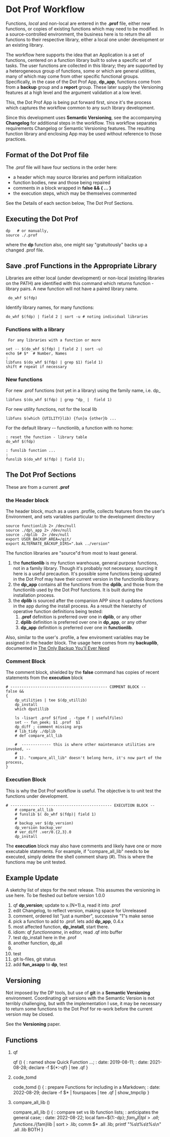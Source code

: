 
Dot Prof Workflow
=================

Functions, *local* and non-local are entered in the **.prof** file,
either new functions, or copies of existing functions which may need
to be modified.  In a source-controlled environment, the business here
is to return the all functions to their respective library, either a
local one under development or an existing library.

The workflow here supports the idea that an Application is a set of
functions, centered on a function library built to solve a specific
set of tasks.  The user functions are collected in this library; they
are supported by a heterogeneous group of functions, some or which are
general utilities, many of which may come from other specific
functional groups.  Specifically, in the case of the Dot Prof App,
**dp\_app**, functions come from from a **backup** group and a
**report** group. These later supply the Versioning features at a high
level and the argument validation at a low level.

This, the Dot Prof App is being put forward first, since it's the
process which captures the workflow common to any such library 
development.

Since this development uses **Semantic Versioning**, see the
accompanying **Changelog** for additional steps in the workflow. This
workflow separates requirements Changelog or Semantic Versioning
features. The resulting function library and enclosing App may be used
without reference to those practices.

Format of the Dot Prof file
---------------------------

The .prof file will have four sections in the order here:

- a header which may source libraries and perform initialization
- function bodies, new and those being repaired
- comments in a block wrapped in **false && { ... }** 
- the execution steps, which may be themselves commented 

See the Details of each section below, The Dot Prof Sections.

Executing the Dot Prof
----------------------

	dp   # or manually,
	source ./.prof
	
where the **dp** function also, one might say "gratuitously" backs up a
changed .prof file.

Save .prof Functions in the Appropriate Library
-----------------------------------------------

Libraries are either local (under development) or non-local (existing
libraries on the PATH) are identified with this command which returns
function - library pairs.  A new function will not have a paired
library name.

     do_whf $(fdp)
	
Identify library names, for many functions:

    do_whf $(fdp) | field 2 | sort -u # noting individual libraries

### Functions with a library

	 For any libraries with a function or more

    set -- $(do_whf $(fdp) | field 2 | sort -u)
	echo $# $*  # Number, Names
	: 
	libfuns $(do_whf $(fdp) | grep $1) field 1)
	shift # repeat if necessary

###	New functions

For new .prof functions (not yet in a library) using the family name, i.e. dp_

	libfuns $(do_whf $(fdp) | grep ^dp_ |  field 1)
	
For new utility functions, not for the local lib

    libfuns $(which {UTILITY}lib) {fun}a {other}b ...
	
For the default library -- functionlib, a function with no home:

    : reset the function - library table
    do_whf $(fdp)

	: funslib function ...
	:
	funslib $(do_whf $(fdp) | field 1);	
	
The Dot Prof Sections
---------------------

These are from a current **.prof**

### the Header block

The header block, much as a users .profile, collects features from the user's
Environment, and sets variables particular to the development directory

    source functionlib 2> /dev/null
    source ./dp\_app 2> /dev/null
    source ./dplib  2> /dev/null
    export USER_BACKUP_AREA=/git/
    export ALTERNATE_BACKUP_DIRS=".bak ../version"
	
The function libraries are "source"d from most to least general.

1. the **functionlib** is my function warehouse, general purpose
   functions, not in a family library. Though it's probably not
   necessary, sourcing it here is a useful precaution. It's possible
   some functions being updated in the Dot Prof may have their current
   version in the functionlib library.  
1. the **dp\_app** contains all the functions from the **dplib**, and those
   from the functionlib used by the Dot Prof functions.  It is built during
   the installation process.   
1. the **dplib** is sourced after the companion APP since it updates functions
   in the app during the install process.   As a result the hierarchy of 
   operative function definitions being tested:
   1. **.prof** definition is preferred over one in **dplib**, or any other
   1. **dplib** definition is preferred over one in **dp\_app**, or any other
   1. **dp\_app** definition is preferred over one in **functionlib**.
   
Also, similar to the user's .profile, a few enviroment variables may be assigned
in the header block.  The usage here comes from my **backuplib**, documented in
[The Only Backup You'll Ever Need](http://mcgowans.org/pubs/marty3/commonplace/software/backupfunction.html "backup")


### Comment Block

The comment block, shielded by the **false** command has copies of
recent statements from the **execution** block

    # ------------------------------------------- COMMENT BLOCK	--
    false &&
    {
        dp_utilities | tee $(dp_utillib)
        dp_install
        which dputillib

        ls -lisart .prof $(find . -type f | usefulfiles)
        set -- fun_peek; $1 .prof  $1
        dp_diff ; comment missing args
        # lib_tidy ./dplib
        # def compare_all_lib
    
        #  ------------- this is where other maintenance utilities are invoked,	--
        #
        # 1). "compare_all_lib" doesn't belong here, it's now part of the process,
    }
	

### Execution Block	

This is why the Dot Prof workflow is useful. The objective is to unit
test the functions under development.

    # --------------------------------------------- EXECUTION BLOCK	--	
        # compare_all_lib
        # funslib $( do_whf $(fdp)| field 1)
        # 
        # backup_ver $(dp_version)
        dp_version backup_ver 
        # ver_diff .ver/0.{2,3}.0
        dp_install
		
The **execution** block may also have comments and likely have one or
more executable statements.  For example, if "compare_all_lib" needs
to be executed, simply delete the shell comment sharp (#).  This is
where the functions may be unit tested.

Example Update
--------------

A sketchy list of steps for the next release. This assumes the
versioning in use here. To be fleshed out before version 1.0.0

1. qf **dp_version**; update to x.\(N+1\).a, read it into .prof
1. edit Changelog, to reflect version, making space for Unreleased
1. comment, ordered list "just a number", successive "1"s make sense
1. pick a function to add to .prof.  lets add **dp_app**, 0.4.x
  1. most affected function, **dp_install**, start there.
  1. idiom:   qf *functionname*, in editor, read .qf into buffer
  1. test dp_install here in the .prof
1. another function, dp_all
1. 
1. test
1. git ls-files, git status
1. add **fun_asapp** to **dp**, test



Versioning
----------

Not imposed by the DP tools, but use of **git** in a **Semantic Versioning**
environment.   Coordinating git versions with the Semantic Version is not
terribly challenging, but with the implementation I use, it may be necessary
to return some functions to the Dot Prof for re-work before the current 
version may be closed.

See the **Versioning** paper.

Functions
---------


1. qf

    qf () 
    { 
        : named show Quick Function ...;
        : date: 2019-08-11;
        : date: 2021-08-28;
        declare -f ${*:-qf} | tee .qf
    }

1. code\_tomd

    code\_tomd () 
    { 
        : prepare Functions for including in a Markdown;
        : date: 2022-08-29;
        declare -f $* | fourspaces | tee .qf | show_tmpclip
    }

1. compare\_all\_lib () 

    compare\_all\_lib () 
    { 
        : compare set vs lib function lists;
        : anticipates the general case;
        : date: 2022-08-22;
        local fam=${1:-dp};
        ${fam}_all | tpl > .all;
        functions ./${fam}lib | sort > .lib;
        comm $* .all .lib;
        printf "%s\t%s\t%s\n" .all .lib BOTH
    }








